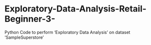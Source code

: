 # Exploratory-Data-Analysis-Retail-Beginner-3-
Python Code to perform ‘Exploratory Data Analysis’ on dataset ‘SampleSuperstore’
